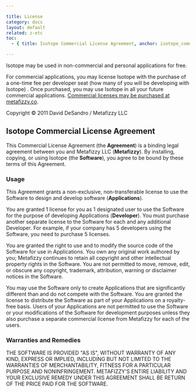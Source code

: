 ```yaml
---

title: License
category: docs
layout: default
related: z-etc
toc:
  - { title: Isotope Commercial License Agreement, anchor: isotope_commercial_license_agreement }

---
```


Isotope may be used in non-commercial and personal applications for free.

For commercial applications, you may license Isotope with the purchase of a one-time fee per developer seat (how many of you will be developing with Isotope) . Once purchased, you may use Isotope in all your future commercial applications. [Commercial licenses may be purchased at metafizzy.co](http://metafizzy.co/#isotope-license).

Copyright &copy; 2011 David DeSandro / Metafizzy LLC

## Isotope Commercial License Agreement

This Commercial License Agreement (the **Agreement**) is a binding legal agreement between you and Metafizzy LLC (**Metafizzy**). By installing, copying, or using Isotope (the **Software**), you agree to be bound by these terms of this Agreement.

### Usage

This Agreement grants a non-exclusive, non-transferable license to use the Software to design and develop software (**Applications**).

You are granted 1 license for you as 1 designated user to use the Software for the purpose of developing Applications (**Developer**).  You must purchase another separate license to the Software for each and any additional Developer. For example, if your company has 5 developers using the Software, you need to purchase 5 licenses.

You are granted the right to use and to modify the source code of the Software for use in Applications.    You own any original work authored by you; Metafizzy continues to retain all copyright and other intellectual property rights in the Software.  You are not permitted to move, remove, edit, or obscure any copyright, trademark, attribution, warning or disclaimer notices in the Software.

You may use the Software only to create Applications that are significantly different than and do not compete with the Software. You are granted the license to distribute the Software as part of your Applications on a royalty-free basis. Users of your Applications are not permitted to use the Software or your modifications of the Software for development purposes unless they also purchase a separate commercial license from Metafizzy for each of the users.

### Warranties and Remedies

THE SOFTWARE IS PROVIDED "AS IS", WITHOUT WARRANTY OF ANY KIND, EXPRESS OR
IMPLIED, INCLUDING BUT NOT LIMITED TO THE WARRANTIES OF MERCHANTABILITY,
FITNESS FOR A PARTICULAR PURPOSE AND NONINFRINGEMENT. METAFIZZY'S ENTIRE 
LIABILITY AND YOUR EXCLUSIVE REMEDY UNDER THIS AGREEMENT SHALL BE RETURN 
OF THE PRICE PAID FOR THE SOFTWARE.
